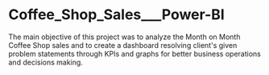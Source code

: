 # Coffee_Shop_Sales___Power-BI

The main objective of this project was to analyze the Month on Month Coffee Shop sales and to create a
dashboard resolving client's given problem statements through KPIs and graphs for better business operations and
decisions making.
